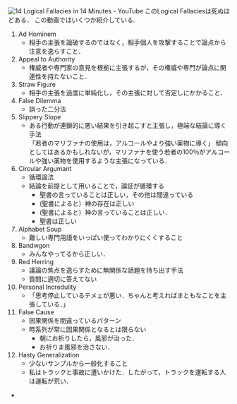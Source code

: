 ![14 Logical Fallacies in 14 Minutes - YouTube](https://www.youtube.com/watch?v=4QepFGJj74o)
このLogical Fallaciesは死ぬほどある．
この動画ではいくつか紹介している.
1. Ad Hominem
	- 相手の主張を論破するのではなく，相手個人を攻撃することで論点から注意を逸らすこと．
1. Appeal to Authority
	 - 権威者や専門家の意見を根拠に主張するが，その権威や専門が論点に関連性を持たないこと．
1. Straw Figure
	- 相手の主張を過度に単純化し，その主張に対して否定しにかかること．
1. False Dilemma
	- 誤った二分法
1. Slippery Slope
	- ある行動が連鎖的に悪い結果を引き起こすと主張し，極端な結論に導く手法<br>
	   「若者のマリファナの使用は，アルコールやより強い薬物に導く」
	   傾向としてはあるかもしれないが，マリファナを使う若者の100％がアルコールや強い薬物を使用するような主張になっている．
1. Circular Argumant
	- 循環論法
	- 結論を前提として用いることで，論証が循環する
		- 聖書の言っていることは正しい，その他は間違っている
		- (聖書によると）神の存在は正しい
		- (聖書によると）神の言っていることは正しい．
		- 聖書は正しい
1. Alphabet Soup
	-  難しい専門用語をいっぱい使ってわかりにくくすること
1. Bandwgon
	- みんなやってるから正しい．
1. Red Herring
	- 議論の焦点を逸らすために無関係な話題を持ち出す手法
	- 質問に適切に答えてない
1. Personal Incredulity
	- 「思考停止しているテメェが悪い．ちゃんと考えればまともなことを主張している．」
1. False Cause
	- 因果関係を間違っているパターン
	- 時系列が常に因果関係となるとは限らない
		- 朝にお祈りしたら，風邪が治った．
		- お祈りま風邪を治さない．
1. Hasty Generalization
	- 少ないサンプルから一般化すること
	- 私はトラックと事故に遭いかけた．したがって，トラックを運転する人は運転が荒い．
- 